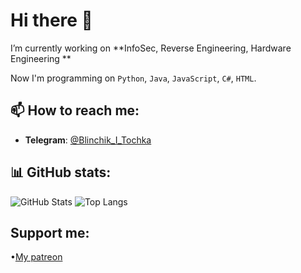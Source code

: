 # Hi there 👋

I’m currently working on **InfoSec, Reverse Engineering, Hardware Engineering **

Now I'm programming on `Python`, `Java`, `JavaScript`, `C#`, `HTML`.

## 📫 How to reach me:
- **Telegram**: [@Blinchik_I_Tochka](https://t.me/@Blinchik_I_Tochka)

## 📊 GitHub stats:
![GitHub Stats](https://github-readme-stats.vercel.app/api?username=DeepBlackHole&show_icons=true&theme=radical)
![Top Langs](https://github-readme-stats.vercel.app/api/top-langs/?username=DeepBlackHole&layout=compact&theme=radical)

## Support me:
•[My patreon](https://www.patreon.com/c/DeepBlackHole/membership)


